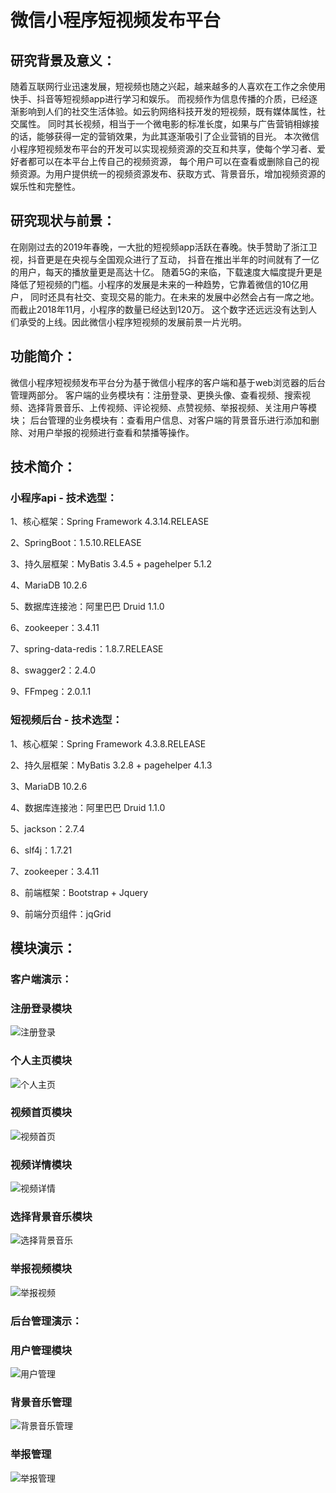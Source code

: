 # 微信小程序短视频发布平台  
## 研究背景及意义：  
随着互联网行业迅速发展，短视频也随之兴起，越来越多的人喜欢在工作之余使用快手、抖音等短视频app进行学习和娱乐。
而视频作为信息传播的介质，已经逐渐影响到人们的社交生活体验。如云豹网络科技开发的短视频，既有媒体属性，社交属性。
同时其长视频，相当于一个微电影的标准长度，如果与广告营销相嫁接的话，能够获得一定的营销效果，为此其逐渐吸引了企业营销的目光。
本次微信小程序短视频发布平台的开发可以实现视频资源的交互和共享，使每个学习者、爱好者都可以在本平台上传自己的视频资源，
每个用户可以在查看或删除自己的视频资源。为用户提供统一的视频资源发布、获取方式、背景音乐，增加视频资源的娱乐性和完整性。
## 研究现状与前景：
在刚刚过去的2019年春晚，一大批的短视频app活跃在春晚。快手赞助了浙江卫视，抖音更是在央视与全国观众进行了互动，
抖音在推出半年的时间就有了一亿的用户，每天的播放量更是高达十亿。
随着5G的来临，下载速度大幅度提升更是降低了短视频的门槛。小程序的发展是未来的一种趋势，它靠着微信的10亿用户，
同时还具有社交、变现交易的能力。在未来的发展中必然会占有一席之地。而截止2018年11月，小程序的数量已经达到120万。
这个数字还远远没有达到人们承受的上线。因此微信小程序短视频的发展前景一片光明。
## 功能简介：
微信小程序短视频发布平台分为基于微信小程序的客户端和基于web浏览器的后台管理两部分。
客户端的业务模块有：注册登录、更换头像、查看视频、搜索视频、选择背景音乐、上传视频、评论视频、点赞视频、举报视频、关注用户等模块；
后台管理的业务模块有：查看用户信息、对客户端的背景音乐进行添加和删除、对用户举报的视频进行查看和禁播等操作。
## 技术简介：

### 小程序api - 技术选型：

1、核心框架：Spring Framework 4.3.14.RELEASE

2、SpringBoot：1.5.10.RELEASE

3、持久层框架：MyBatis 3.4.5 + pagehelper 5.1.2

4、MariaDB 10.2.6

5、数据库连接池：阿里巴巴 Druid 1.1.0

6、zookeeper：3.4.11

7、spring-data-redis：1.8.7.RELEASE

8、swagger2：2.4.0

9、FFmpeg：2.0.1.1

### 短视频后台 - 技术选型：

1、核心框架：Spring Framework 4.3.8.RELEASE

2、持久层框架：MyBatis 3.2.8 + pagehelper 4.1.3

3、MariaDB 10.2.6

4、数据库连接池：阿里巴巴 Druid 1.1.0

5、jackson：2.7.4

6、slf4j：1.7.21

7、zookeeper：3.4.11

8、前端框架：Bootstrap + Jquery

9、前端分页组件：jqGrid

## 模块演示：

### 客户端演示：

### 注册登录模块
![注册登录](https://github.com/StlfSunQiang/Images/blob/master/image/注册登录.png)

### 个人主页模块
![个人主页](https://github.com/StlfSunQiang/Images/blob/master/image/个人主页.png)

### 视频首页模块
![视频首页](https://github.com/StlfSunQiang/Images/blob/master/image/视频首页.png)

### 视频详情模块
![视频详情](https://github.com/StlfSunQiang/Images/blob/master/image/视频详情.png)

### 选择背景音乐模块
![选择背景音乐](https://github.com/StlfSunQiang/Images/blob/master/image/选择背景音乐.png)

### 举报视频模块
![举报视频](https://github.com/StlfSunQiang/Images/blob/master/image/举报视频.png)

### 后台管理演示：

### 用户管理模块
![用户管理](https://github.com/StlfSunQiang/Images/blob/master/image/用户管理.png)

### 背景音乐管理
![背景音乐管理](https://github.com/StlfSunQiang/Images/blob/master/image/背景音乐管理.png)

### 举报管理
![举报管理](https://github.com/StlfSunQiang/Images/blob/master/image/举报管理.png)



